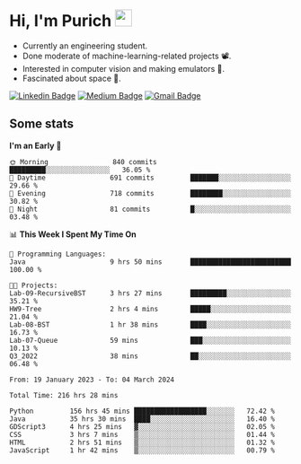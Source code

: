 <h1 align="left">Hi, I'm Purich
<img src="https://media.giphy.com/media/hvRJCLFzcasrR4ia7z/giphy.gif" width="30px"/></h1>

* Currently an engineering student.
* Done moderate of machine-learning-related projects :film_projector:.
* Interested in computer vision and making emulators :space_invader:.
* Fascinated about space :milky_way:.

[![Linkedin Badge](https://img.shields.io/badge/-Purich-blue?style=flat-square&logo=Linkedin&logoColor=white&link=https://www.linkedin.com/in/purich-siritip-16b3b3255/)](https://www.linkedin.com/in/purich-siritip-16b3b3255) [![Medium Badge](https://img.shields.io/badge/-@purich-gray?style=flat-square&labelColor=000000&logo=Medium&link=https://medium.com/@phuritsiritip)](https://medium.com/@phuritsiritip)
[![Gmail Badge](https://img.shields.io/badge/-mark.phurit@gmail.com-c14438?style=flat-square&logo=Gmail&logoColor=white&link=mailto:mark.phurit@gmail.com)](mailto:mark.phurit@gmail.com)

## Some stats

  
  <!--START_SECTION:waka-->
**I'm an Early 🐤** 

```text
🌞 Morning                840 commits         █████████░░░░░░░░░░░░░░░░   36.05 % 
🌆 Daytime                691 commits         ███████░░░░░░░░░░░░░░░░░░   29.66 % 
🌃 Evening                718 commits         ████████░░░░░░░░░░░░░░░░░   30.82 % 
🌙 Night                  81 commits          █░░░░░░░░░░░░░░░░░░░░░░░░   03.48 % 
```


📊 **This Week I Spent My Time On** 

```text
💬 Programming Languages: 
Java                     9 hrs 50 mins       █████████████████████████   100.00 % 

🐱‍💻 Projects: 
Lab-09-RecursiveBST      3 hrs 27 mins       █████████░░░░░░░░░░░░░░░░   35.21 % 
HW9-Tree                 2 hrs 4 mins        █████░░░░░░░░░░░░░░░░░░░░   21.04 % 
Lab-08-BST               1 hr 38 mins        ████░░░░░░░░░░░░░░░░░░░░░   16.73 % 
Lab-07-Queue             59 mins             ███░░░░░░░░░░░░░░░░░░░░░░   10.13 % 
Q3_2022                  38 mins             ██░░░░░░░░░░░░░░░░░░░░░░░   06.48 % 
```


<!--END_SECTION:waka-->

  <!--START_SECTION:waka-simple-->

```text
From: 19 January 2023 - To: 04 March 2024

Total Time: 216 hrs 28 mins

Python         156 hrs 45 mins ██████████████████░░░░░░░   72.42 %
Java           35 hrs 30 mins  ████░░░░░░░░░░░░░░░░░░░░░   16.40 %
GDScript3      4 hrs 25 mins   ▓░░░░░░░░░░░░░░░░░░░░░░░░   02.05 %
CSS            3 hrs 7 mins    ▒░░░░░░░░░░░░░░░░░░░░░░░░   01.44 %
HTML           2 hrs 51 mins   ▒░░░░░░░░░░░░░░░░░░░░░░░░   01.32 %
JavaScript     1 hr 42 mins    ▒░░░░░░░░░░░░░░░░░░░░░░░░   00.79 %
```

<!--END_SECTION:waka-simple-->

  <!--![Anurag's GitHub stats](https://github-readme-stats.vercel.app/api?username=vikimark&show_icons=true&theme=gruvbox_light)-->
  
<!--
**vikimark/vikimark** is a ✨ _special_ ✨ repository because its `README.md` (this file) appears on your GitHub profile.

Here are some ideas to get you started:

- 🔭 I’m currently working on ...
- 🌱 I’m currently learning ...
- 👯 I’m looking to collaborate on ...
- 🤔 I’m looking for help with ...
- 💬 Ask me about ...
- 📫 How to reach me: ...
- 😄 Pronouns: ...
- ⚡ Fun fact: ...
-->
